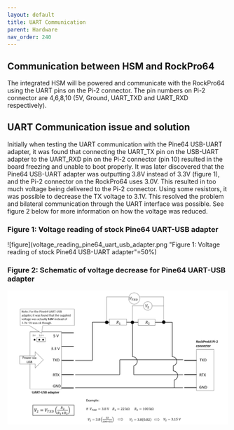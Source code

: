 ```yaml
---
layout: default
title: UART Communication
parent: Hardware
nav_order: 240
---
```


## Communication between HSM and RockPro64
The integrated HSM will be powered and communicate with the RockPro64 using the UART pins on the Pi-2 connector.
The pin numbers on Pi-2 connector are 4,6,8,10 (5V, Ground, UART_TXD and UART_RXD respectively).


## UART Communication issue and solution
Initially when testing the UART communication with the Pine64 USB-UART adapter, it was found that connecting the UART_TX pin on the USB-UART adapter to the UART_RXD pin on the Pi-2 connector (pin 10) resulted in the board freezing and unable to boot properly. It was later discovered that the Pine64 USB-UART adapter was outputting 3.8V instead of 3.3V (figure 1), and the Pi-2 connector on the RockPro64 uses 3.0V. This resulted in too much voltage being delivered to the Pi-2 connector. Using some resistors, it was possible to decrease the TX voltage to 3.1V. This resolved the problem and bilateral communication through the UART interface was possible. See figure 2 below for more information on how the voltage was reduced.

### Figure 1: Voltage reading of stock Pine64 UART-USB adapter
![figure](voltage_reading_pine64_uart_usb_adapter.png "Figure 1: Voltage reading of stock Pine64 USB-UART adapter"=50%)

### Figure 2: Schematic of voltage decrease for Pine64 UART-USB adapter
![figure](voltage_decrease_diagram_UART_1.png "Figure 2: Schematic of voltage decrease for Pine64 USB-UART adapter")
